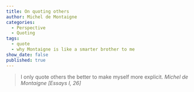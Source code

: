```yaml
---
title: On quoting others
author: Michel de Montaigne
categories:
  - Perspective
  - Quoting
tags:
  - quote
  - why Montaigne is like a smarter brother to me
show_date: false
published: true
---
```

>I only quote others the better to make myself more explicit.
> <cite>Michel de Montaigne [Essays I, 26]</cite>